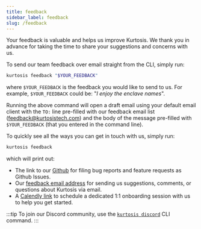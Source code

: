 ```yaml
---
title: feedback
sidebar_label: feedback
slug: /feedback
---
```


Your feedback is valuable and helps us improve Kurtosis. We thank you in advance for taking the time to share your suggestions and concerns with us.

To send our team feedback over email straight from the CLI, simply run:
```bash
kurtosis feedback "$YOUR_FEEDBACK"
```
where `$YOUR_FEEDBACK` is the feedback you would like to send to us. For example, `$YOUR_FEEDBACK` could be: "_I enjoy the enclave names_".

Running the above command will open a draft email using your default email client with the `TO:` line pre-filled with our feedback email list (feedback@kurtosistech.com) and the body of the message pre-filled with `$YOUR_FEEDBACK` (that you entered in the command line).

To quickly see all the ways you can get in touch with us, simply run:
```bash
kurtosis feedback
```
which will print out:
- The link to our [Github](https://github.com/kurtosis-tech/kurtosis/issues/new/choose) for filing bug reports and feature requests as Github Issues.
- Our [feedback email address](mailto:feedback@kurtosistech.com) for sending us suggestions, comments, or questions about Kurtosis via email.
- A [Calendly link](https://calendly.com/d/zgt-f2c-66p/kurtosis-onboarding) to schedule a dedicated 1:1 onboarding session with us to help you get started.

:::tip
To join our Discord community, use the [`kurtosis discord`](./discord.md) CLI command.
:::
